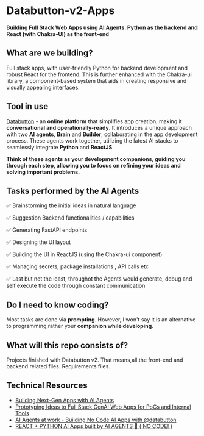 # Databutton-v2-Apps
**Building Full Stack Web Apps using AI Agents. Python as the backend and React (with Chakra-UI) as the front-end**

## What are we building?
Full stack apps, with user-friendly Python for backend development and robust React for the frontend. This is further enhanced with the Chakra-ui library, a component-based system that aids in creating responsive and visually appealing interfaces.

## Tool in use
[Databutton](https://www.databutton.io) - an **online platform** that simplifies app creation, making it **conversational and operationally-ready**. It introduces a unique approach with two **AI agents**, **Brain** and **Builder**, collaborating in the app development process. These agents work together, utilizing the latest AI stacks to seamlessly integrate **Python** and **ReactJS**. 

**Think of these agents as your development companions, guiding you through each step, allowing you to focus on refining your ideas and solving important problems.**

## Tasks performed by the AI Agents 

✅ Brainstorming the initial ideas in natural language

✅ Suggestion Backend functionalities / capabilities

✅ Generating FastAPI endpoints

✅ Designing the UI layout

✅ Building the UI in ReactJS (using the Chakra-ui component)

✅ Managing secrets, package installations , API calls etc 

✅ Last but not the least, throughot the Agents would generate, debug and self execute the code through constant communication

## Do I need to know coding?
Most tasks are done via **prompting**. However, I won't say it is an alternative to programming,rather your **companion while developing**. 

## What will this repo consists of?
Projects finished with Databutton v2. That means,all the front-end and backend related files. Requirements files. 

## Technical Resources
- [Building Next-Gen Apps with AI Agents](https://medium.com/databutton/building-next-gen-apps-with-ai-agents-f18551c71218)
- [Prototyping Ideas to Full Stack GenAI Web Apps for PoCs and Internal Tools](https://medium.com/databutton/prototyping-ideas-to-full-stack-genai-web-apps-for-pocs-and-internal-tools-1743bf260916)
- [AI Agents at work - Building No Code AI Apps with @databutton](https://youtu.be/YCNpMGV4dWE?si=6JvB_Bqfm4XplSiC)
- [REACT + PYTHON AI Apps built by AI AGENTS 🤯 ( NO CODE! )](https://youtu.be/BCDCSNWCts4?si=Kn_xLn56J2E5NXqe)
